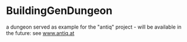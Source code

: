 # BuildingGenDungeon
a dungeon served as example for the "antiq" project - will be available in the future: see www.antiq.at
